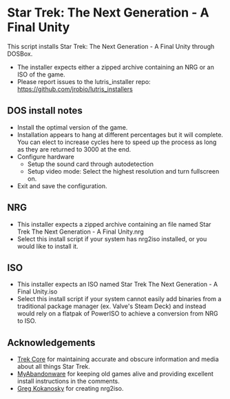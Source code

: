 # Star Trek: The Next Generation - A Final Unity

This script installs Star Trek: The Next Generation - A Final Unity through DOSBox.

- The installer expects either a zipped archive containing an NRG or an ISO of the game.
- Please report issues to the lutris_installer repo: https://github.com/jrobio/lutris_installers

## DOS install notes

- Install the optimal version of the game. 
- Installation appears to hang at different percentages but it will complete. You can elect to increase cycles here to speed up the process as long as they are returned to 3000 at the end.
- Configure hardware
    - Setup the sound card through autodetection
    - Setup video mode: Select the highest resolution and turn fullscreen on.
- Exit and save the configuration.

## NRG

- This installer expects a zipped archive containing an file named Star Trek The Next Generation - A Final Unity.nrg
- Select this install script if your system has nrg2iso installed, or you would like to install it.

## ISO

- This installer expects an ISO named Star Trek The Next Generation - A Final Unity.iso
- Select this install script if your system cannot easily add binaries from a traditional package manager (ex. Valve's Steam Deck) and instead would rely on a flatpak of PowerISO to achieve a conversion from NRG to ISO.


## Acknowledgements

- [Trek Core](https://www.trekcore.com/) for maintaining accurate and obscure information and media about all things Star Trek.
- [MyAbandonware](https://www.myabandonware.com) for keeping old games alive and providing excellent install instructions in the comments.
- [Greg Kokanosky](http://gregory.kokanosky.free.fr/v4/) for creating nrg2iso.
